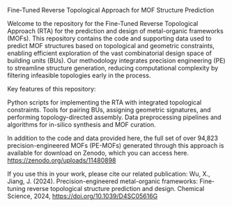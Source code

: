 Fine-Tuned Reverse Topological Approach for MOF Structure Prediction

Welcome to the repository for the Fine-Tuned Reverse Topological Approach (RTA) for the prediction and design of metal-organic frameworks (MOFs). This repository contains the code and supporting data used to predict MOF structures based on topological and geometric constraints, enabling efficient exploration of the vast combinatorial design space of building units (BUs). Our methodology integrates precision engineering (PE) to streamline structure generation, reducing computational complexity by filtering infeasible topologies early in the process.

Key features of this repository:

Python scripts for implementing the RTA with integrated topological constraints.
Tools for pairing BUs, assigning geometric signatures, and performing topology-directed assembly.
Data preprocessing pipelines and algorithms for in-silico synthesis and MOF curation.

In addition to the code and data provided here, the full set of over 94,823 precision-engineered MOFs (PE-MOFs) generated through this approach is available for download on Zenodo, which you can access here. https://zenodo.org/uploads/11480898

If you use this in your work, please cite our related publication:
Wu, X., Jiang, J. (2024). Precision-engineered metal-organic frameworks: Fine-tuning reverse topological structure prediction and design. Chemical Science, 2024, https://doi.org/10.1039/D4SC05616G
